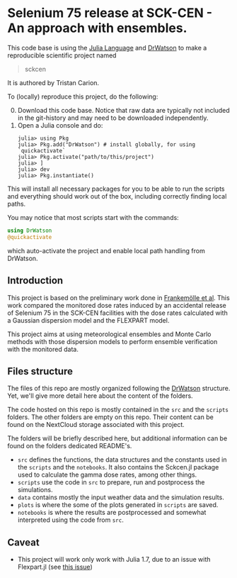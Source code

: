 # Selenium 75 release at SCK-CEN - An approach with ensembles.

This code base is using the [Julia Language](https://julialang.org/) and
[DrWatson](https://juliadynamics.github.io/DrWatson.jl/stable/)
to make a reproducible scientific project named
> sckcen

It is authored by Tristan Carion.

To (locally) reproduce this project, do the following:

0. Download this code base. Notice that raw data are typically not included in the
   git-history and may need to be downloaded independently.
1. Open a Julia console and do:
   ```
   julia> using Pkg
   julia> Pkg.add("DrWatson") # install globally, for using `quickactivate`
   julia> Pkg.activate("path/to/this/project")
   julia> ]
   julia> dev 
   julia> Pkg.instantiate()
   ```

This will install all necessary packages for you to be able to run the scripts and
everything should work out of the box, including correctly finding local paths.

You may notice that most scripts start with the commands:
```julia
using DrWatson
@quickactivate
```
which auto-activate the project and enable local path handling from DrWatson.

## Introduction
This project is based on the preliminary work done in [Frankemölle et al](https://linkinghub.elsevier.com/retrieve/pii/S0265931X2200203X). This work compared the monitored dose rates induced by an accidental release of Selenium 75 in the SCK-CEN facilities with the dose rates calculated with a Gaussian dispersion model and the FLEXPART model. 

This project aims at using meteorological ensembles and Monte Carlo methods with those dispersion models to perform ensemble verification with the monitored data.

## Files structure
The files of this repo are mostly organized following the [DrWatson](https://juliadynamics.github.io/DrWatson.jl/stable/) structure. Yet, we'll give more detail here about the content of the folders.

The code hosted on this repo is mostly contained in the `src` and the `scripts` folders. The other folders are empty on this repo. Their content can be found on the NextCloud storage associated with this project.

The folders will be briefly described here, but additional information can be found on the folders dedicated README's.

- `src` defines the functions, the data structures and the constants used in the `scripts` and the `notebooks`. It also contains the Sckcen.jl package used to calculate the gamma dose rates, among other things.
- `scripts` use the code in `src` to prepare, run and postprocess the simulations.
- `data` contains mostly the input weather data and the simulation results.
- `plots` is where the some of the plots generated in `scripts` are saved.
- `notebooks` is where the results are postprocessed and somewhat interpreted using the code from `src`.

## Caveat
- This project will work only work with Julia 1.7, due to an issue with Flexpart.jl (see [this issue](https://github.com/tcarion/Flexpart.jl/issues/9))